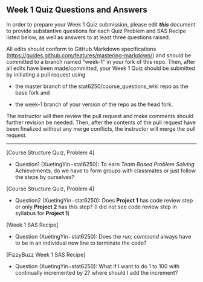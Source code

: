 ## Week 1 Quiz Questions and Answers

In order to prepare your Week 1 Quiz submission, please edit ***this*** document to provide substantive questions for each Quiz Problem and SAS Recipe listed below, as well as answers to at least three questions raised.

All edits should conform to GitHub Markdown specifications (https://guides.github.com/features/mastering-markdown/) and should be committed to a branch named "week-1" in your fork of this repo. Then, after all edits have been made/committed, your Week 1 Quiz should be submitted by initiating a pull request using

- the master branch of the stat6250/course_questions_wiki repo as the base fork and

- the week-1 branch of your version of the repo as the head fork.

The instructor will then review the pull request and make comments should further revision be needed. Then, after the contents of the pull request have been finalized without any merge conflicts, the instructor will merge the pull request.



********************************************************************************



[Course Structure Quiz, Problem 4]
- Question1 (XuetingYin−stat6250): To earn *Team Based Problem Solving* Achievements, do we have to form groups with classmates or just follow the steps by ourselves?



[Course Structure Quiz, Problem 4]
- Question2 (XuetingYin−stat6250): Does **Project 1** has code review step or only **Project 2** has this step? (I did not see code review step in syllabus for **Project 1**)


[Week 1 SAS Recipe]
- Question (XuetingYin−stat6250): Does the *run; command* always have to be in an individual new line to terminate the code?


[FizzyBuzz Week 1 SAS Recipe]
- Question (XuetingYin−stat6250): What if I want to do 1 to 100 with continually incremented by 2? where should I add the increment?



